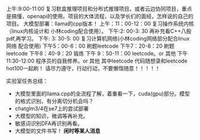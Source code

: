 上午:9:00-11:00 复习默盒推理项目和分布式推理项目。或者云边协同项目，重点是搞懂，openapi的使用。项目的大体流程，以及学长们的面经，怎样说的自己的项目。
大模型部署：llama的cpp版本！
上午：11：00-12：00 复习操作系统内核（linux内核设计和 小林coding配合使用）。
下午:2: 00-3: 30 再补充看C++八股pdf,再学习。
下午: 3: 30-5: 00 复习计算机网络(小林coding网络部分配合linux网络 配合使用)
下午5：00-6：00 刷题leetcode
下午7：20-8：20 刷题leetcode
下午8：40-9：20 锻炼
下午 9：50-11：00 leetcode。or 其他
下午 11:30-12:00 程序员的自我修养。or 其他
其中leetcode 代码随想录和leetcode hot100一起刷！
请尽力遵守，行动行动，不要懒惰随意！！！！！

实验室任务总结：
- 大模型里面的llama.cpp的全流程了解，着重看一下，cuda(gpu)部分。模型的格式识别，有分离切分机会吗？
- chatglm3/4在se7上的尝试部署
- 大模型的知识，微调等再补充。
- 敏感词识别DFA再识别再看。
- 大模型的文件书写！
**闲时等某人消息**
